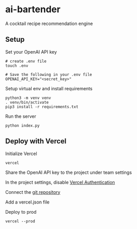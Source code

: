 # ai-bartender
A cocktail recipe recommendation engine

## Setup

Set your OpenAI API key

    # create .env file
    touch .env

    # Save the following in your .env file
    OPENAI_API_KEY="<secret_key>"

Setup virtual env and install requirements

    python3 -m venv venv
    . venv/bin/activate
    pip3 install -r requirements.txt


Run the server

    python index.py

## Deploy with Vercel

Initialize Vercel

    vercel

Share the OpenAI API key to the project under team settings

In the project settings, disable [Vercel Authentication](https://vercel.com/cmonaghans-projects-a39a8622/ai-bartender/settings/deployment-protection)

Connect the [git repository](https://vercel.com/cmonaghans-projects-a39a8622/ai-bartender/settings/git)

Add a vercel.json file

Deploy to prod

    vercel --prod
